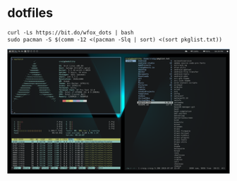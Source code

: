# dotfiles

```
curl -Ls https://bit.do/wfox_dots | bash
sudo pacman -S $(comm -12 <(pacman -Slq | sort) <(sort pkglist.txt))
```

![bspwm](https://raw.githubusercontent.com/Wh1t3Fox/dotfiles/master/screenshots/screenshot.png)
